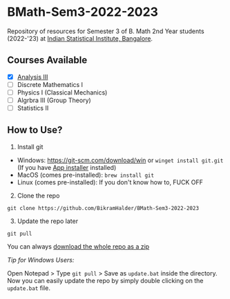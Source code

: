 # BMath-Sem3-2022-2023

Repository of resources for Semester 3 of B. Math 2nd Year students (2022-'23) at [Indian Statistical Institute, Bangalore](https://www.isibang.ac.in).

## Courses Available

- [X] [Analysis III](Analysis-3)
- [ ] Discrete Mathematics I
- [ ] Physics I (Classical Mechanics)
- [ ] Algrbra III (Group Theory)
- [ ] Statistics II

## How to Use?

1. Install git
  - Windows: https://git-scm.com/download/win or `winget install git.git` (If you have [App installer](https://www.microsoft.com/en-us/p/app-installer/9nblggh4nns1) installed)
  - MacOS (comes pre-installed): `brew install git`
  - Linux (comes pre-installed): If you don't know how to, FUCK OFF
2. Clone the repo
```
git clone https://github.com/BikramHalder/BMath-Sem3-2022-2023
```
3. Update the repo later
```
git pull
```

You can always [download the whole repo as a zip](https://github.com/BikramHalder/BMath-Sem3-2022-2023/archive/refs/heads/master.zip)

*Tip for Windows Users:* 

Open Notepad > Type `git pull` > Save as `update.bat` inside the directory. Now you can easily update the repo by simply double clicking on the `update.bat` file.